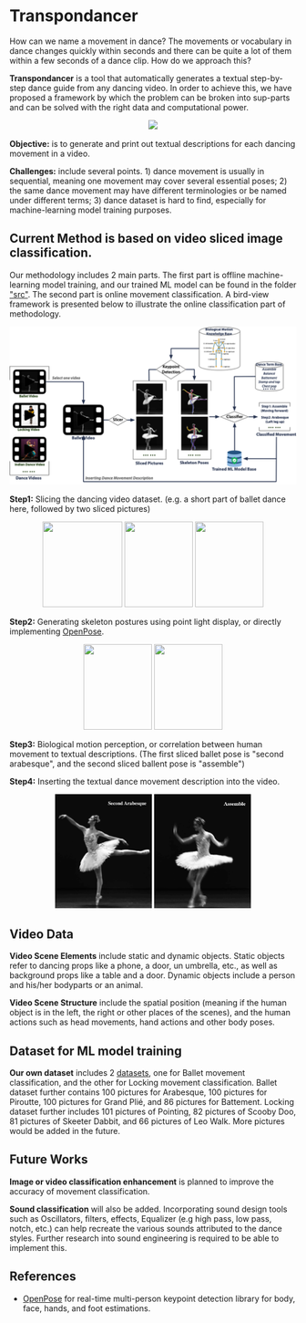 # Transpondancer

How can we name a movement in dance? The movements or vocabulary in dance changes quickly within seconds and there can be quite a lot of them within a few seconds of a dance clip. How do we approach this?

**Transpondancer** is a tool that automatically generates a textual step-by-step dance guide from any dancing video. In order to achieve this, we have proposed a framework by which the problem can be broken into sup-parts and can be solved with the right data and computational power. 
<p align="center">
<img src="https://github.com/Yuni0217/Transpdance/blob/main/Figures/Prototype_gif.gif">
</p>

**Objective:** is to generate and print out textual descriptions for each dancing movement in a video. 

**Challenges:** include several points. 1) dance movement is usually in sequential, meaning one movement may cover several essential poses; 2) the same dance movement may have different terminologies or be named under different terms; 3) dance dataset is hard to find, especially for machine-learning model training purposes. 

## Current Method is based on video sliced image classification. 

Our methodology includes 2 main parts. The first part is offline machine-learning model training, and our trained ML model can be found in the folder ["src"](https://github.com/Yuni0217/Transpondancer/tree/main/src). The second part is online movement classification. A bird-view framework is presented below to illustrate the online classification part of methodology.
<p align="center">
<img src="https://github.com/Yuni0217/Transpondancer/blob/main/Figures/OnlineClassification.png" alt="System" width="650px">
</p>

**Step1:** Slicing the dancing video dataset. (e.g. a short part of ballet dance here, followed by two sliced pictures)
<p align="center">
<img src="https://github.com/Yuni0217/Transpdance/blob/main/Figures/ballet.gif" width="140" height="150"> <img src="https://github.com/Yuni0217/Transpdance/blob/main/Figures/balletslice1.png" width="120" height="150"> <img src="https://github.com/Yuni0217/Transpdance/blob/main/Figures/balletslice2.png" width="120" height="150">
</p>

**Step2:** Generating skeleton postures using point light display, or directly implementing [OpenPose](https://github.com/CMU-Perceptual-Computing-Lab/openpose). 
<p align="center">
<img src="https://github.com/Yuni0217/Transpdance/blob/main/Figures/balletedited1.png" width="120" height="150"> <img src="https://github.com/Yuni0217/Transpdance/blob/main/Figures/balletedited2.png" width="120" height="150">
</p>

**Step3:** Biological motion perception, or correlation between human movement to textual descriptions. (The first sliced ballet pose is "second arabesque", and the second sliced ballent pose is "assemble")

**Step4:** Inserting the textual dance movement description into the video.
<p align="center">
<img src="https://github.com/Yuni0217/Transpondancer/blob/main/Figures/balletNamed1.png" width="170" height="200"> <img src="https://github.com/Yuni0217/Transpondancer/blob/main/Figures/balletNamed2.png" width="170" height="200">
</p>

## Video Data

**Video Scene Elements** include static and dynamic objects. Static objects refer to dancing props like a phone, a door, un umbrella, etc., as well as background props like a table and a door. Dynamic objects include a person and his/her bodyparts or an animal. 

**Video Scene Structure** include the spatial position (meaning if the human object is in the left, the right or other places of the scenes), and the human actions such as head movements, hand actions and other body poses. 

## Dataset for ML model training

**Our own dataset** includes 2 [datasets](https://github.com/Yuni0217/Transpondancer/tree/main/Data), one for Ballet movement classification, and the other for Locking movement classification. Ballet dataset further contains 100 pictures for Arabesque, 100 pictures for Piroutte, 100 pictures for Grand Plié, and 86 pictures for Battement. Locking dataset further includes 101 pictures of Pointing, 82 pictures of Scooby Doo, 81 pictures of Skeeter Dabbit, and 66 pictures of Leo Walk. More pictures would be added in the future. 

## Future Works

**Image or video classification enhancement** is planned to improve the accuracy of movement classification. 

**Sound classification** will also be added. Incorporating sound design tools such as Oscillators, filters, effects, Equalizer (e.g high pass, low pass, notch, etc.) can help recreate the various sounds attributed to the dance styles. Further research into sound engineering is required to be able to implement this. 

## References

* [OpenPose](https://github.com/CMU-Perceptual-Computing-Lab/openpose) for real-time multi-person keypoint detection library for body, face, hands, and foot estimations.
